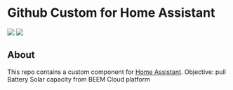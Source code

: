 # Github Custom for Home Assistant

[![](https://img.shields.io/github/license/cyril-cros/hacs-beem-cloud-solar-battery?style=for-the-badge)](LICENSE)
[![](https://img.shields.io/github/actions/workflow/status/cyril-cros/hacs-beem-cloud-solar-battery/pythonpackage.yaml?branch=main&style=for-the-badge)](https://github.com/cyril-cros/hacs-beem-cloud-solar-battery/actions)

## About

This repo contains a custom component for [Home Assistant](https://www.home-assistant.io).
Objective: pull Battery Solar capacity from BEEM Cloud platform
